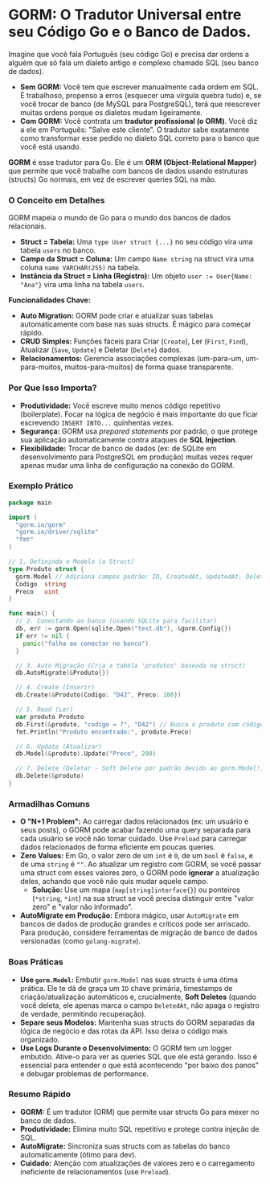 # GORM: O Tradutor Universal entre seu Código Go e o Banco de Dados.

Imagine que você fala Português (seu código Go) e precisa dar ordens a alguém que só fala um dialeto antigo e complexo chamado SQL (seu banco de dados).

- **Sem GORM:** Você tem que escrever manualmente cada ordem em SQL. É trabalhoso, propenso a erros (esquecer uma vírgula quebra tudo) e, se você trocar de banco (de MySQL para PostgreSQL), terá que reescrever muitas ordens porque os dialetos mudam ligeiramente.
- **Com GORM:** Você contrata um **tradutor profissional (o ORM)**. Você diz a ele em Português: "Salve este cliente". O tradutor sabe exatamente como transformar esse pedido no dialeto SQL correto para o banco que você está usando.

**GORM** é esse tradutor para Go. Ele é um **ORM (Object-Relational Mapper)** que permite que você trabalhe com bancos de dados usando estruturas (structs) Go normais, em vez de escrever queries SQL na mão.

### O Conceito em Detalhes

GORM mapeia o mundo de Go para o mundo dos bancos de dados relacionais.

- **Struct = Tabela:** Uma `type User struct {...}` no seu código vira uma tabela `users` no banco.
- **Campo da Struct = Coluna:** Um campo `Name string` na struct vira uma coluna `name VARCHAR(255)` na tabela.
- **Instância da Struct = Linha (Registro):** Um objeto `user := User{Name: "Ana"}` vira uma linha na tabela `users`.

**Funcionalidades Chave:**
- **Auto Migration:** GORM pode criar e atualizar suas tabelas automaticamente com base nas suas structs. É mágico para começar rápido.
- **CRUD Simples:** Funções fáceis para Criar (`Create`), Ler (`First`, `Find`), Atualizar (`Save`, `Update`) e Deletar (`Delete`) dados.
- **Relacionamentos:** Gerencia associações complexas (um-para-um, um-para-muitos, muitos-para-muitos) de forma quase transparente.

### Por Que Isso Importa?

- **Produtividade:** Você escreve muito menos código repetitivo (boilerplate). Focar na lógica de negócio é mais importante do que ficar escrevendo `INSERT INTO...` quinhentas vezes.
- **Segurança:** GORM usa *prepared statements* por padrão, o que protege sua aplicação automaticamente contra ataques de **SQL Injection**.
- **Flexibilidade:** Trocar de banco de dados (ex: de SQLite em desenvolvimento para PostgreSQL em produção) muitas vezes requer apenas mudar uma linha de configuração na conexão do GORM.

### Exemplo Prático

```go
package main

import (
  "gorm.io/gorm"
  "gorm.io/driver/sqlite"
  "fmt"
)

// 1. Definindo o Modelo (a Struct)
type Produto struct {
  gorm.Model // Adiciona campos padrão: ID, CreatedAt, UpdatedAt, DeletedAt
  Codigo  string
  Preco   uint
}

func main() {
  // 2. Conectando ao banco (usando SQLite para facilitar)
  db, err := gorm.Open(sqlite.Open("test.db"), &gorm.Config{})
  if err != nil {
    panic("falha ao conectar no banco")
  }

  // 3. Auto Migração (Cria a tabela 'produtos' baseada na struct)
  db.AutoMigrate(&Produto{})

  // 4. Create (Inserir)
  db.Create(&Produto{Codigo: "D42", Preco: 100})

  // 5. Read (Ler)
  var produto Produto
  db.First(&produto, "codigo = ?", "D42") // Busca o produto com código D42
  fmt.Println("Produto encontrado:", produto.Preco)

  // 6. Update (Atualizar)
  db.Model(&produto).Update("Preco", 200)

  // 7. Delete (Deletar - Soft Delete por padrão devido ao gorm.Model!)
  db.Delete(&produto)
}
```

### Armadilhas Comuns

- **O "N+1 Problem":** Ao carregar dados relacionados (ex: um usuário e seus posts), o GORM pode acabar fazendo uma query separada para cada usuário se você não tomar cuidado. Use `Preload` para carregar dados relacionados de forma eficiente em poucas queries.
- **Zero Values:** Em Go, o valor zero de um `int` é `0`, de um `bool` é `false`, e de uma `string` é `""`. Ao atualizar um registro com GORM, se você passar uma struct com esses valores zero, o GORM pode **ignorar** a atualização deles, achando que você não quis mudar aquele campo.
  - **Solução:** Use um mapa (`map[string]interface{}`) ou ponteiros (`*string`, `*int`) na sua struct se você precisa distinguir entre "valor zero" e "valor não informado".
- **AutoMigrate em Produção:** Embora mágico, usar `AutoMigrate` em bancos de dados de produção grandes e críticos pode ser arriscado. Para produção, considere ferramentas de migração de banco de dados versionadas (como `golang-migrate`).

### Boas Práticas

- **Use `gorm.Model`:** Embutir `gorm.Model` nas suas structs é uma ótima prática. Ele te dá de graça um `ID` chave primária, timestamps de criação/atualização automáticos e, crucialmente, **Soft Deletes** (quando você deleta, ele apenas marca o campo `DeletedAt`, não apaga o registro de verdade, permitindo recuperação).
- **Separe seus Modelos:** Mantenha suas structs do GORM separadas da lógica de negócio e das rotas da API. Isso deixa o código mais organizado.
- **Use Logs Durante o Desenvolvimento:** O GORM tem um logger embutido. Ative-o para ver as queries SQL que ele está gerando. Isso é essencial para entender o que está acontecendo "por baixo dos panos" e debugar problemas de performance.

### Resumo Rápido
- **GORM:** É um tradutor (ORM) que permite usar structs Go para mexer no banco de dados.
- **Produtividade:** Elimina muito SQL repetitivo e protege contra injeção de SQL.
- **AutoMigrate:** Sincroniza suas structs com as tabelas do banco automaticamente (ótimo para dev).
- **Cuidado:** Atenção com atualizações de valores zero e o carregamento ineficiente de relacionamentos (use `Preload`).